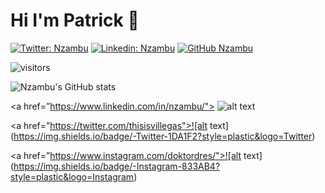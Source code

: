 # Hi I'm Patrick :wave:

[![Twitter: Nzambu](https://img.shields.io/twitter/follow/Nzambu?style=social)](https://twitter.com/Nzambu)
[![Linkedin: Nzambu](https://img.shields.io/badge/-nzambu-blue?style=flat-square&logo=Linkedin&logoColor=white&link=https://www.linkedin.com/in/nzambu/)](https://www.linkedin.com/in/nzambu/)
[![GitHub Nzambu](https://img.shields.io/github/followers/nzambu?label=follow&style=social)](https://github.com/Nzambu)


![visitors](https://visitor-badge.glitch.me/badge?page_id=Nzambu.visitor-badge)


![Nzambu's GitHub stats](https://github-readme-stats.vercel.app/api?username=nzambu&show_icons=true&theme=merko)


<a href=”https://www.linkedin.com/in/nzambu/"> ![alt text](https://img.shields.io/badge/-LinkedIn-0e76a8?style=plastic&logo=linkedIn)</a>

<a href=”https://twitter.com/thisisvillegas">![alt text](https://img.shields.io/badge/-Twitter-1DA1F2?style=plastic&logo=Twitter) </a>

<a href=”https://www.instagram.com/doktordres/">![alt text](https://img.shields.io/badge/-Instagram-833AB4?style=plastic&logo=Instagram)</a>